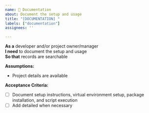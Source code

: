 ```yaml
---
name: 📖 Documentation
about: Document the setup and usage
title: "[DOCUMENTATION] "
labels: ["documentation"]
assignees: ''

---
```


**As a** developer and/or project owner/manager  
**I need** to document the setup and usage  
**So that** records are searchable

**Assumptions:** 
* Project details are available

**Acceptance Criteria:**
- [ ] Document setup instructions, virtual environment setup, package installation, and script execution
- [ ] Add detailed when necessary
